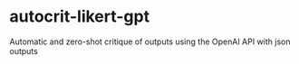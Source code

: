 # autocrit-likert-gpt
Automatic and zero-shot critique of outputs using the OpenAI API with json outputs
